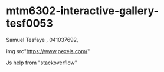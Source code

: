 # mtm6302-interactive-gallery-tesf0053
Samuel Tesfaye , 041037692,

img src"https://www.pexels.com/"

Js help from "stackoverflow" 